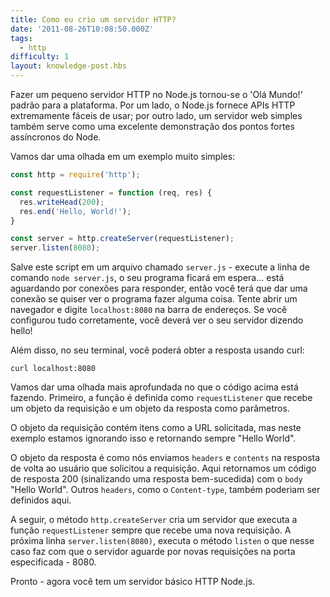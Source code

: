 ```yaml
---
title: Como eu crio um servidor HTTP?
date: '2011-08-26T10:08:50.000Z'
tags:
  - http
difficulty: 1
layout: knowledge-post.hbs
---
```


Fazer um pequeno servidor HTTP no Node.js tornou-se o 'Olá Mundo!' padrão para a plataforma. Por um lado, o Node.js fornece APIs HTTP extremamente fáceis de usar; por outro lado, um servidor web simples também serve como uma excelente demonstração dos pontos fortes assíncronos do Node.

Vamos dar uma olhada em um exemplo muito simples:

```javascript
const http = require('http');

const requestListener = function (req, res) {
  res.writeHead(200);
  res.end('Hello, World!');
}

const server = http.createServer(requestListener);
server.listen(8080);
```

Salve este script em um arquivo chamado `server.js` - execute a linha de comando `node server.js`, o seu programa ficará em espera... está aguardando por conexões para responder, então você terá que dar uma conexão se quiser ver o programa fazer alguma coisa. Tente abrir um navegador e digite `localhost:8080` na barra de endereços. Se você configurou tudo corretamente, você deverá ver o seu servidor dizendo hello!

Além disso, no seu terminal, você poderá obter a resposta usando curl:

```
curl localhost:8080
```

Vamos dar uma olhada mais aprofundada no que o código acima está fazendo. Primeiro, a função é definida como `requestListener` que recebe um objeto da requisição e um objeto da resposta como parâmetros.

O objeto da requisição contém itens como a URL solicitada, mas neste exemplo estamos ignorando isso e retornando sempre "Hello World".

O objeto da resposta é como nós enviamos `headers` e `contents` na resposta de volta ao usuário que solicitou a requisição. Aqui retornamos um código de resposta 200 (sinalizando uma resposta bem-sucedida) com o `body` "Hello World". Outros `headers`, como o `Content-type`, também poderiam ser definidos aqui.

A seguir, o método `http.createServer` cria um servidor que executa a função `requestListener` sempre que recebe uma nova requisição. A próxima linha `server.listen(8080)`, executa o método `listen` o que nesse caso faz com que o servidor aguarde por novas requisições na porta especificada - 8080.

Pronto - agora você tem um servidor básico HTTP Node.js.
